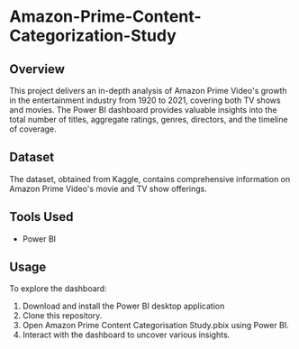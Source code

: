 # Amazon-Prime-Content-Categorization-Study

## Overview

This project delivers an in-depth analysis of Amazon Prime Video's growth in the entertainment industry from 1920 to 2021, covering both TV shows and movies. The Power BI dashboard provides valuable insights into the total number of titles, aggregate ratings, genres, directors, and the timeline of coverage.

## Dataset

The dataset, obtained from Kaggle, contains comprehensive information on Amazon Prime Video's movie and TV show offerings. 

## Tools Used

- ⁠Power BI

## Usage

<p>To explore the dashboard:</p>

<ol>
    <li>Download and install the Power BI desktop application</li>
    <li>Clone this repository.</li>
    <li>Open Amazon Prime Content Categorisation Study.pbix using Power BI.</li>
    <li>Interact with the dashboard to uncover various insights.</li>
</ol>

